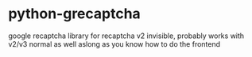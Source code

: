 # python-grecaptcha
google recaptcha library for recaptcha v2 invisible, probably works with v2/v3 normal as well aslong as you know how to do the frontend
